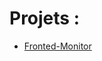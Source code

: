 # Projets :


- [Fronted-Monitor](https://www.frontendmentor.io/challenges?difficulty=1&languages=CSS&sort=difficulty%7Casc&type=free)
